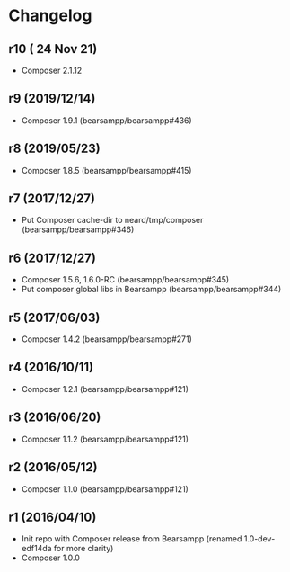 # Changelog

## r10 ( 24 Nov 21)
* Composer 2.1.12

## r9 (2019/12/14)

* Composer 1.9.1 (bearsampp/bearsampp#436)

## r8 (2019/05/23)

* Composer 1.8.5 (bearsampp/bearsampp#415)

## r7 (2017/12/27)

* Put Composer cache-dir to neard/tmp/composer (bearsampp/bearsampp#346)

## r6 (2017/12/27)

* Composer 1.5.6, 1.6.0-RC (bearsampp/bearsampp#345)
* Put composer global libs in Bearsampp (bearsampp/bearsampp#344)

## r5 (2017/06/03)

* Composer 1.4.2 (bearsampp/bearsampp#271)

## r4 (2016/10/11)

* Composer 1.2.1 (bearsampp/bearsampp#121)

## r3 (2016/06/20)

* Composer 1.1.2 (bearsampp/bearsampp#121)

## r2 (2016/05/12)

* Composer 1.1.0 (bearsampp/bearsampp#121)

## r1 (2016/04/10)

* Init repo with Composer release from Bearsampp (renamed 1.0-dev-edf14da for more clarity)
* Composer 1.0.0

